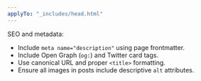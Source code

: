 ```yaml
---
applyTo: "_includes/head.html"
---
```


SEO and metadata:
- Include `meta name="description"` using page frontmatter.
- Include Open Graph (`og:`) and Twitter card tags.
- Use canonical URL and proper `<title>` formatting.
- Ensure all images in posts include descriptive `alt` attributes.
